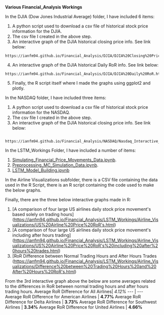 **Various Financial_Analysis Workings**

In the DJIA (Dow Jones Industrial Average) folder, I have included 6 items:
   1. A python script used to download a csv file of historical stock price information for the DJIA.
   2. The csv file I created in the above step.
   3. An interactive graph of the DJIA historical closing price info. See link below:
  
    https://ianfm94.github.io/Financial_Analysis/DJIA/DJIA%20Closing%20Price.html
  
   4. An interactive graph of the DJIA historical Daily RoR info. See link below:
  
    https://ianfm94.github.io/Financial_Analysis/DJIA/DJIA%20Daily%20RoR.html
  
   5. Finally, the R script itself where I made the graphs using ggplot2 and plotly.
  
In the NASDAQ folder, I have included three items:
   1. A python script used to download a csv file of historical stock price information for the NASDAQ.
   2. The csv file I created in the above step.
   3. An interactive graph of the DJIA historical closing price info. See link below:
    
     https://ianfm94.github.io/Financial_Analysis/NASDAQ/Nasdaq_Interactive_Graph.html
     
In the LSTM_Workings Folder, I have included a number of items:
   1. [Simulating_Financial_Price_Movements_Data.ipynb](https://nbviewer.jupyter.org/github/Ianfm94/Financial_Analysis/blob/master/LSTM_Workings/Notebooks/1.%20Simulating_Financial_Price_Movements_Data.ipynb).
   2. [Preprocessing_MC_Simulation_Data.ipynb](https://nbviewer.jupyter.org/github/Ianfm94/Financial_Analysis/blob/master/LSTM_Workings/Notebooks/2.%20Preprocessing_MC_Simulation_Data.ipynb).
   3. [LSTM_Model_Building.ipynb](https://nbviewer.jupyter.org/github/Ianfm94/Financial_Analysis/blob/master/LSTM_Workings/Notebooks/3.%20LSTM_Model_Building.ipynb)

In the Airline Visualizations subfolder, there is a CSV file containing the data used in the R Script, there is an R script containing the code used to make the below graphs.

Finally, there are the three below interactive graphs made in R:
   1. [A comparison of four large US airlines daily stock price movement's based solely on trading hours]
(https://ianfm94.github.io/Financial_Analysis/LSTM_Workings/Airline_Visualizations/US%20Airline%20Price%20RoR's.html)
   2. [A comparison of four large US airlines daily stock price movement's including after hours trading]
(https://ianfm94.github.io/Financial_Analysis/LSTM_Workings/Airline_Visualizations/US%20Airline%20Price%20RoR's%20including%20after%20hours%20trades.html)
   3. [RoR Difference between Normal Trading Hours and After Hours Trades
(https://ianfm94.github.io/Financial_Analysis/LSTM_Workings/Airline_Visualizations/Difference%20between%20Trading%20Hours%20and%20After%20Hours%20RoR's.html)
   
From the 3rd interactive graph above the below are some averages related to the differences in RoR between normal trading hours and after hours trading hours.
   Average RoR Difference for All Airlines| *4.12%* 
   --- | ---  
   Average RoR Difference for American Airlines | **4.77%**
   Average RoR Difference for Delta Airlines | **3.73%** 
   Average RoR Difference for Southwest Airlines | **3.34%** 
   Average RoR Difference for United Airlines | **4.66%** 
